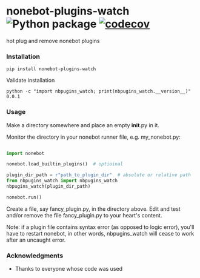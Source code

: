 # nonebot-plugins-watch ![Python package](https://github.com/ffreemt/nonebot-plugins-watch/workflows/Python3.6|3.7%20package/badge.svg) [![codecov](https://codecov.io/gh/ffreemt/nonebot-plugins-watch/branch/master/graph/badge.svg)](https://codecov.io/gh/ffreemt/nonebot-plugins-watch)
hot plug and remove nonebot plugins

### Installation

```pip install nonebot-plugins-watch```

Validate installation
```
python -c "import nbpugins_watch; print(nbpugins_watch.__version__)"
0.0.1
```

### Usage
Make a directory somewhere and place an empty __init__.py in it.

Monitor the directory in your nonebot runner file, e.g. my_nonebot.py:
```python

import nonebot

nonebot.load_builtin_plugins()  # optioinal

plugin_dir_path = r"path_to_plugin_dir"  # absolute or relative path
from nbpugins_watch import nbpugins_watch
nbpugins_watch(plugin_dir_path)

nonebot.run()

```
Create a file, say fancy_plugin.py, in the directory above. Edit and test and/or remove the file fancy_plugin.py to your heart's content.

Note: if a plugin file contains syntax error (as opposed to logic error), you'll have to restart nonebot, in other words, nbpugins_watch will cease to work after an uncaught error.

### Acknowledgments

* Thanks to everyone whose code was used

